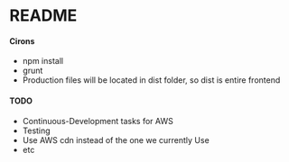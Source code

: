 # README #


#### Cirons



* npm install
* grunt
* Production files will be located in dist folder, so dist is entire frontend


#### TODO

* Continuous-Development tasks for AWS
* Testing
* Use AWS cdn instead of the one we currently Use
* etc 
